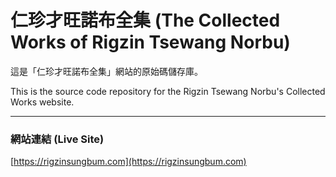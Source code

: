 # 仁珍才旺諾布全集 (The Collected Works of Rigzin Tsewang Norbu)

這是「仁珍才旺諾布全集」網站的原始碼儲存庫。

This is the source code repository for the Rigzin Tsewang Norbu's Collected Works website.

---

### 網站連結 (Live Site)

[https://rigzinsungbum.com](https://rigzinsungbum.com)
